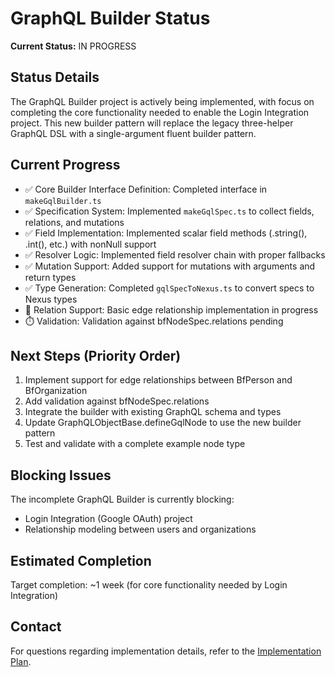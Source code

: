 # GraphQL Builder Status

**Current Status:** IN PROGRESS

## Status Details

The GraphQL Builder project is actively being implemented, with focus on
completing the core functionality needed to enable the Login Integration
project. This new builder pattern will replace the legacy three-helper GraphQL
DSL with a single-argument fluent builder pattern.

## Current Progress

- ✅ Core Builder Interface Definition: Completed interface in
  `makeGqlBuilder.ts`
- ✅ Specification System: Implemented `makeGqlSpec.ts` to collect fields,
  relations, and mutations
- ✅ Field Implementation: Implemented scalar field methods (.string(), .int(),
  etc.) with nonNull support
- ✅ Resolver Logic: Implemented field resolver chain with proper fallbacks
- ✅ Mutation Support: Added support for mutations with arguments and return
  types
- ✅ Type Generation: Completed `gqlSpecToNexus.ts` to convert specs to Nexus
  types
- 🔄 Relation Support: Basic edge relationship implementation in progress
- ⏱️ Validation: Validation against bfNodeSpec.relations pending

## Next Steps (Priority Order)

1. Implement support for edge relationships between BfPerson and BfOrganization
2. Add validation against bfNodeSpec.relations
3. Integrate the builder with existing GraphQL schema and types
4. Update GraphQLObjectBase.defineGqlNode to use the new builder pattern
5. Test and validate with a complete example node type

## Blocking Issues

The incomplete GraphQL Builder is currently blocking:

- Login Integration (Google OAuth) project
- Relationship modeling between users and organizations

## Estimated Completion

Target completion: ~1 week (for core functionality needed by Login Integration)

## Contact

For questions regarding implementation details, refer to the
[Implementation Plan](/apps/bfDb/docs/0.1/implementation-plan.md).
